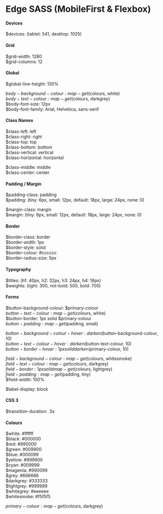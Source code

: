 # Edge SASS (MobileFirst &amp; Flexbox)

#### Devices
$devices: (tablet: 541, desktop: 1025)

#### Grid
$grid-width: 1280  
$grid-columns: 12  

#### Global
$global-line-height: 130%

$body-background-colour: map-get($colours, white)  
$body-text-colour: map-get($colours, darkgrey)  
$body-font-size: 12px  
$body-font-family: Arial, Helvetica, sans-serif  

#### Class Names
$class-left: left  
$class-right: right  
$class-top: top  
$class-bottom: bottom  
$class-vertical: vertical  
$class-horizontal: horizontal  

$class-middle: middle  
$class-center: center  

#### Padding / Margin
$padding-class: padding  
$padding: (tiny: 6px, small: 12px, default: 18px, large: 24px, none: 0)  

$margin-class: margin  
$margin: (tiny: 6px, small: 12px, default: 18px, large: 24px, none: 0)  

#### Border
$border-class: border  
$border-width: 1px  
$border-style: solid  
$border-colour: #cccccc  
$border-radius-size: 5px  

#### Typography
$titles: (h1: 40px, h2: 32px, h3: 24px, h4: 16px)  
$weights: (light: 300, not-bold: 500, bold: 700)  

#### Forms
$button-background-colour: $primary-colour  
$button-text-colour: map-get($colours, white)  
$button-border: 1px solid $primary-colour  
$button-padding: map-get($padding, small)  

$button-background-colour-hover: darken($button-background-colour, 10)  
$button-text-colour-hover: darken($button-text-colour, 10)  
$button-border-hover: 1px solid darken($primary-colour, 10)  

$field-background-colour: map-get($colours, whitesmoke)  
$field-text-colour: map-get($colours, darkgrey)  
$field-border: 1px solid map-get($colours, lightgrey)  
$field-padding: map-get($padding, tiny)  
$field-width: 100%  

$label-display: block  

#### CSS 3
$transition-duration: .5s  

#### Colours
$white: #ffffff  
$black: #000000  
$red: #990000  
$green: #009900  
$blue: #000099  
$yellow: #999900  
$cyan: #009999  
$magenta: #990099  
$grey: #666666  
$darkgrey: #333333  
$lightgrey: #999999  
$whitegrey: #eeeeee  
$whitesmoke: #f5f5f5   

$primary-colour: map-get($colours, darkgrey)  
